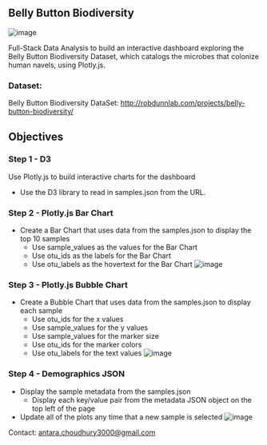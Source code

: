 ## Belly Button Biodiversity
![image](https://github.com/antara2022/Belly-Button-Biodiversity/assets/112270155/0ba5d830-5b05-4f8c-bf1a-b78849c37d65)

Full-Stack Data Analysis to build an interactive dashboard exploring the Belly Button Biodiversity Dataset, which catalogs the microbes that colonize human navels, using Plotly.js.

### Dataset:
Belly Button Biodiversity DataSet: http://robdunnlab.com/projects/belly-button-biodiversity/

## Objectives
### Step 1 - D3
Use Plotly.js to build interactive charts for the dashboard
- Use the D3 library to read in samples.json from the URL.

### Step 2 - Plotly.js Bar Chart
- Create a Bar Chart that uses data from the samples.json to display the top 10 samples
  - Use sample_values as the values for the Bar Chart
  - Use otu_ids as the labels for the Bar Chart
  - Use otu_labels as the hovertext for the Bar Chart
![image](https://github.com/antara2022/Belly-Button-Biodiversity/assets/112270155/b9e97d77-1758-4f3d-b49a-a3e9ebbcf988)

### Step 3 - Plotly.js Bubble Chart
- Create a Bubble Chart that uses data from the samples.json to display each sample
  - Use otu_ids for the x values
  - Use sample_values for the y values
  - Use sample_values for the marker size
  - Use otu_ids for the marker colors
  - Use otu_labels for the text values
![image](https://github.com/antara2022/Belly-Button-Biodiversity/assets/112270155/9c0d5ebe-38ba-4667-a397-6a8c752c77fc)

### Step 4 - Demographics JSON
- Display the sample metadata from the samples.json
  - Display each key/value pair from the metadata JSON object on the top left of the page
- Update all of the plots any time that a new sample is selected
![image](https://github.com/antara2022/Belly-Button-Biodiversity/assets/112270155/79f016da-422e-4057-a818-455d24cc9ee2)

Contact: antara.choudhury3000@gmail.com
